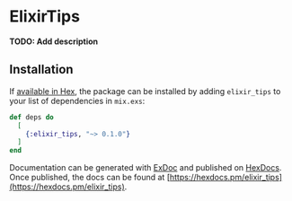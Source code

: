 # ElixirTips

**TODO: Add description**

## Installation

If [available in Hex](https://hex.pm/docs/publish), the package can be installed
by adding `elixir_tips` to your list of dependencies in `mix.exs`:

```elixir
def deps do
  [
    {:elixir_tips, "~> 0.1.0"}
  ]
end
```

Documentation can be generated with [ExDoc](https://github.com/elixir-lang/ex_doc)
and published on [HexDocs](https://hexdocs.pm). Once published, the docs can
be found at [https://hexdocs.pm/elixir_tips](https://hexdocs.pm/elixir_tips).

